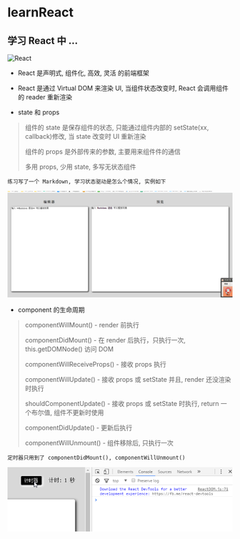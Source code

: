 # learnReact


## 学习 React 中 ...


![React](http://yiming465.com/wp-content/uploads/2016/09/9FF923C456668F2850BE562B46A84414.png)

- React 是声明式, 组件化, 高效, 灵活 的前端框架

- React 是通过 Virtual DOM 来渲染 UI, 当组件状态改变时, React 会调用组件的 reader 重新渲染

- state 和 props

> 组件的 state 是保存组件的状态, 只能通过组件内部的 setState(xx, callback)修改, 当 state 改变时 UI 重新渲染
>
> 组件的 props 是外部传来的参数, 主要用来组件件的通信
>
> 多用 props, 少用 state, 多写无状态组件

```
练习写了一个 Markdown, 学习状态驱动是怎么个情况, 实例如下
```

![screenshots](https://github.com/Crayoncyann/learnReact/blob/master/screenshots/md.gif)


- component 的生命周期

> componentWillMount() - render 前执行
>
> componentDidMount() - 在 render 后执行，只执行一次, this.getDOMNode() 访问 DOM
>
> componentWillReceiveProps() - 接收 props 执行
>
> componentWillUpdate() - 接收 props 或 setState 并且, render 还没渲染时执行
>
> shouldComponentUpdate() - 接收 props 或 setState 时执行, return 一个布尔值, 组件不更新时使用
>
> componentDidUpdate() - 更新后执行
>
> componentWillUnmount() - 组件移除后, 只执行一次

```
定时器只用到了 componentDidMount(), componentWillUnmount()
```

![定时器](https://github.com/Crayoncyann/learnReact/blob/master/screenshots/lifecycle.gif)
